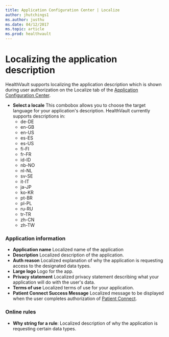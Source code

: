 ```yaml
---
title: Application Configuration Center | Localize
author: jhutchings1
ms.author: justhu
ms.date: 04/12/2017
ms.topic: article
ms.prod: healthvault
---
```


# Localizing the application description
HealthVault supports localizing the application description which is shown during user authorization on the Localize tab of the [Application Configuration Center](https://config.healthvault-ppe.com/). 

* **Select a locale** This combobox allows you to choose the target language for your application's description. HealthVault currently supports descriptions in:
  * de-DE
  * en-GB
  * en-US
  * es-ES
  * es-US
  * fi-FI
  * fr-FR
  * id-ID
  * nb-NO
  * nl-NL
  * sv-SE
  * it-IT
  * ja-JP
  * ko-KR
  * pt-BR
  * pl-PL
  * ru-RU
  * tr-TR
  * zh-CN
  * zh-TW

### Application information
* **Application name** Localized name of the application
* **Description** Localized description of the application. 
* **Auth reason** Localized explanation of why the application is requesting access to the designated data types. 
* **Large logo** Logo for the app. 
* **Privacy statement** Localized privacy statement describing what your application will do with the user's data. 
* **Terms of use** Localized terms of use for your application. 
* **Patient Connect Success Message** Localized message to be displayed when the user completes authorization of [Patient Connect](/healthvault/patient-connect). 

### Online rules
* **Why string for a rule**: Localized description of why the application is requesting certain data types. 